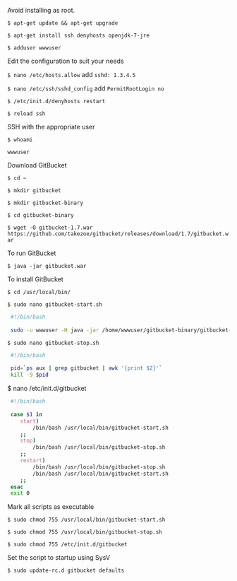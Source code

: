 Avoid installing as root.

`$ apt-get update && apt-get upgrade`

`$ apt-get install ssh denyhosts openjdk-7-jre`

`$ adduser wwwuser`

Edit the configuration to suit your needs
 
`$ nano /etc/hosts.allow` add `sshd: 1.3.4.5`

`$ nano /etc/ssh/sshd_config` add `PermitRootLogin no`

`$ /etc/init.d/denyhosts restart`

`$ reload ssh`
 
SSH with the appropriate user

`$ whoami`

`wwwuser`

Download GitBucket

`$ cd ~`

`$ mkdir gitbucket`

`$ mkdir gitbucket-binary`

`$ cd gitbucket-binary`

`$ wget -O gitbucket-1.7.war https://github.com/takezoe/gitbucket/releases/download/1.7/gitbucket.war`

To run GitBucket

`$ java -jar gitbucket.war`

To install GitBucket

`$ cd /usr/local/bin/`

`$ sudo nano gitbucket-start.sh`

```sh
 #!/bin/bash
 
 sudo -u wwwuser -H java -jar /home/wwwuser/gitbucket-binary/gitbucket-1.7.war &
```

`$ sudo nano gitbucket-stop.sh`

```sh
 #!/bin/bash
 
 pid=`ps aux | grep gitbucket | awk '{print $2}'`
 kill -9 $pid
```

$ nano /etc/init.d/gitbucket

```sh
 #!/bin/bash
 
 case $1 in
    start)
        /bin/bash /usr/local/bin/gitbucket-start.sh
    ;;
    stop)
        /bin/bash /usr/local/bin/gitbucket-stop.sh
    ;;
    restart)
        /bin/bash /usr/local/bin/gitbucket-stop.sh
        /bin/bash /usr/local/bin/gitbucket-start.sh
    ;;
 esac
 exit 0
```

Mark all scripts as executable
 
`$ sudo chmod 755 /usr/local/bin/gitbucket-start.sh`

`$ sudo chmod 755 /usr/local/bin/gitbucket-stop.sh`

`$ sudo chmod 755 /etc/init.d/gitbucket`

Set the script to startup using SysV

`$ sudo update-rc.d gitbucket defaults`





